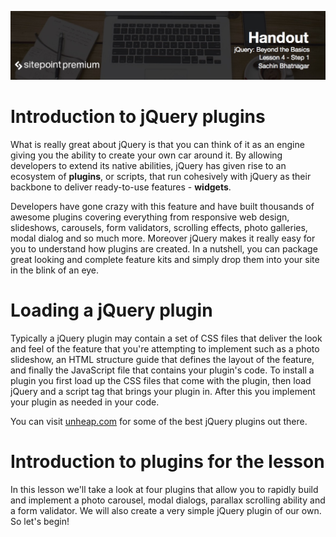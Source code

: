 ![](jQuery_Beyond_the_Basics_handouts/headers/Sachin_Lesson_4.1.jpg)
# Introduction to jQuery plugins

What is really great about jQuery is that you can think of it as an engine giving you the ability to create your own car around it. By allowing developers to extend its native abilities, jQuery has given rise to an ecosystem of **plugins**, or scripts, that run cohesively with jQuery as their backbone to deliver ready-to-use features - **widgets**.

Developers have gone crazy with this feature and have built thousands of awesome plugins covering everything from responsive web design, slideshows, carousels, form validators, scrolling effects, photo galleries, modal dialog and so much more. Moreover jQuery makes it really easy for you to understand how plugins are created. In a nutshell, you can package great looking and complete feature kits and simply drop them into your site in the blink of an eye.

# Loading a jQuery plugin

Typically a jQuery plugin may contain a set of CSS files that deliver the look and feel of the feature that you're attempting to implement such as a photo slideshow, an HTML structure guide that defines the layout of the feature, and finally the JavaScript file that contains your plugin's code. To install a plugin you first load up the CSS files that come with the plugin, then load jQuery and a script tag that brings your plugin in. After this you implement your plugin as needed in your code.

You can visit [unheap.com](http://unheap.com) for some of the best jQuery plugins out there.

# Introduction to plugins for the lesson

In this lesson we'll take a look at four plugins that allow you to rapidly build and implement a photo carousel, modal dialogs, parallax scrolling ability and a form validator. We will also create a very simple jQuery plugin of our own. So let's begin!